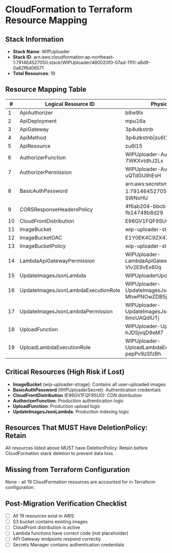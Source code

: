 # CloudFormation to Terraform Resource Mapping

## Stack Information
- **Stack Name**: WIPUploader
- **Stack ID**: arn:aws:cloudformation:ap-northeast-1:791464527050:stack/WIPUploader/480020f0-07ad-11f0-a8d9-0a82f6d06571
- **Total Resources**: 19

## Resource Mapping Table

| # | Logical Resource ID | Physical Resource ID | Resource Type | Status | Terraform Resource Name |
|---|--------------------|--------------------|---------------|---------|------------------------|
| 1 | ApiAuthorizer | b8w9lx | AWS::ApiGateway::Authorizer | UPDATE_COMPLETE | aws_api_gateway_authorizer.basic_auth |
| 2 | ApiDeployment | mpu16a | AWS::ApiGateway::Deployment | UPDATE_COMPLETE | aws_api_gateway_deployment.main |
| 3 | ApiGateway | 3p4utkstnb | AWS::ApiGateway::RestApi | UPDATE_COMPLETE | aws_api_gateway_rest_api.main |
| 4 | ApiMethod | 3p4utkstnb\|zu6l15\|POST | AWS::ApiGateway::Method | UPDATE_COMPLETE | aws_api_gateway_method.upload_post |
| 5 | ApiResource | zu6l15 | AWS::ApiGateway::Resource | UPDATE_COMPLETE | aws_api_gateway_resource.upload |
| 6 | AuthorizerFunction | WIPUploader-AuthorizerFunction-7WKXvtdhJ2Lx | AWS::Lambda::Function | UPDATE_COMPLETE | aws_lambda_function.authorizer |
| 7 | AuthorizerPermission | WIPUploader-AuthorizerPermission-uQTdGUlIhEsH | AWS::Lambda::Permission | UPDATE_COMPLETE | aws_lambda_permission.api_gateway_invoke_authorizer |
| 8 | BasicAuthPassword | arn:aws:secretsmanager:ap-northeast-1:791464527050:secret:WIPUploaderSecret-SWNxHU | AWS::SecretsManager::Secret | UPDATE_COMPLETE | aws_secretsmanager_secret.basic_auth_password |
| 9 | CORSResponseHeadersPolicy | 4f6ab204-bbcb-4a16-bb18-fb14748b8d29 | AWS::CloudFront::ResponseHeadersPolicy | UPDATE_COMPLETE | aws_cloudfront_response_headers_policy.cors |
| 10 | CloudFrontDistribution | E96GV1FQF9SU0 | AWS::CloudFront::Distribution | UPDATE_COMPLETE | aws_cloudfront_distribution.main |
| 11 | ImageBucket | wip-uploader-strage | AWS::S3::Bucket | UPDATE_COMPLETE | aws_s3_bucket.image_bucket |
| 12 | ImageBucketOAC | E1Y0EK4C9ZX47D | AWS::CloudFront::OriginAccessControl | UPDATE_COMPLETE | aws_cloudfront_origin_access_control.image_bucket |
| 13 | ImageBucketPolicy | wip-uploader-strage | AWS::S3::BucketPolicy | UPDATE_COMPLETE | aws_s3_bucket_policy.image_bucket |
| 14 | LambdaApiGatewayPermission | WIPUploader-LambdaApiGatewayPermission-Vlv2E9vEx60q | AWS::Lambda::Permission | UPDATE_COMPLETE | aws_lambda_permission.api_gateway_invoke_upload |
| 15 | UpdateImagesJsonLambda | WIPUploaderUpdateImagesJsonFunction | AWS::Lambda::Function | UPDATE_COMPLETE | aws_lambda_function.update_images_json |
| 16 | UpdateImagesJsonLambdaExecutionRole | WIPUploader-UpdateImagesJsonLambdaExecutionRole-MhwPNOwZDB5j | AWS::IAM::Role | UPDATE_COMPLETE | aws_iam_role.update_lambda_execution |
| 17 | UpdateImagesJsonLambdaPermission | WIPUploader-UpdateImagesJsonLambdaPermission-lImcUAQdIUTj | AWS::Lambda::Permission | UPDATE_COMPLETE | aws_lambda_permission.s3_invoke_update_lambda |
| 18 | UploadFunction | WIPUploader-UploadFunction-hJDSjvqD9eM7 | AWS::Lambda::Function | UPDATE_COMPLETE | aws_lambda_function.upload |
| 19 | UploadLambdaExecutionRole | WIPUploader-UploadLambdaExecutionRole-pepPv9zSfzBh | AWS::IAM::Role | UPDATE_COMPLETE | aws_iam_role.upload_lambda_execution |

## Critical Resources (High Risk if Lost)
- **ImageBucket** (wip-uploader-strage): Contains all user-uploaded images
- **BasicAuthPassword** (WIPUploaderSecret): Authentication credentials
- **CloudFrontDistribution** (E96GV1FQF9SU0): CDN distribution
- **AuthorizerFunction**: Production authentication logic
- **UploadFunction**: Production upload logic
- **UpdateImagesJsonLambda**: Production indexing logic

## Resources That MUST Have DeletionPolicy: Retain
All resources listed above MUST have DeletionPolicy: Retain before CloudFormation stack deletion to prevent data loss.

## Missing from Terraform Configuration
None - all 19 CloudFormation resources are accounted for in Terraform configuration.

## Post-Migration Verification Checklist
- [ ] All 19 resources exist in AWS
- [ ] S3 bucket contains existing images
- [ ] CloudFront distribution is active
- [ ] Lambda functions have correct code (not placeholder)
- [ ] API Gateway endpoints respond correctly
- [ ] Secrets Manager contains authentication credentials